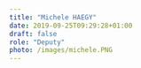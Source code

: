 ```yaml
---
title: "Michele HAEGY"
date: 2019-09-25T09:29:28+01:00
draft: false
role: "Deputy"
photo: /images/michele.PNG
---
```


